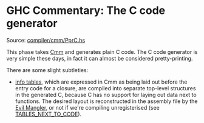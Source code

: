 # GHC Commentary: The C code generator



Source: [compiler/cmm/PprC.hs](/trac/ghc/browser/ghc/compiler/cmm/PprC.hs)



This phase takes [Cmm](commentary/compiler/cmm-type) and generates plain C code.  The C code generator is very simple these days, in fact it can almost be considered pretty-printing.



There are some slight subtleties:


- [info tables](commentary/rts/heap-objects#info-tables), which are expressed in Cmm as being laid out before the entry code for a
  closure, are compiled into separate top-level structures in the generated C, because C has no support for laying out data
  next to functions.  The desired layout is reconstructed in the assembly file by the [Evil Mangler](commentary/evil-mangler),
  or not if we're compiling unregisterised (see [TABLES\_NEXT\_TO\_CODE](commentary/rts/heap-objects#)).
